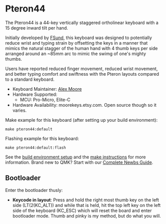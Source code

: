 # Pteron44

The Pteron44 is a 44-key vertically staggered ortholinear keyboard with a 15 degree inward tilt per hand. 

Initially developed by [FSund](https://github.com/fsund), this keyboard was designed to potentially reduce wrist and typing strain by offsetting the keys in a manner that mimics the natural stagger of the human hand with 4 thumb keys per side arranged around an ~85mm arc to mimic the swimg of one's mighty thumbs.

Users have reported reduced finger movement, reduced wrist movement, and better typing comfort and swiftness with the Pteron layouts compared to a standard keyboard. 

* Keyboard Maintainer: [Alex Moore](https://github.com/kraken-jokes)
* Hardware Supported:
    * MCU: Pro-Micro, Elite-C
* Hardware Availability: moorekeys.etsy.com. Open source though so it varies.

Make example for this keyboard (after setting up your build environment):

    make pteron44:default

Flashing example for this keyboard:

    make pteron44:default:flash
  
See the [build environment setup](https://docs.qmk.fm/#/getting_started_build_tools) and the [make instructions](https://docs.qmk.fm/#/getting_started_make_guide) for more information. Brand new to QMK? Start with our [Complete Newbs Guide](https://docs.qmk.fm/#/newbs).

## Bootloader

Enter the bootloader thusly:
* **Keycode in layout**: Press and hold the right most thumb key on the left side (LT(2(KC_ALT)) and while that is held, hit the top left key on the left side of the keyboard (KC_ESC) which will reset the board and enter bootloader mode. 
Thumb and pinky is my method, but do what you will.
